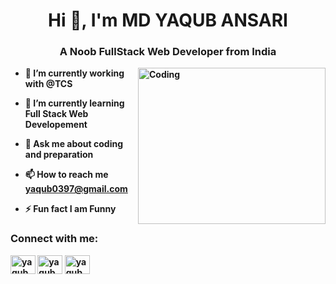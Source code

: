 <h1 align="center">Hi 👋, I'm MD YAQUB ANSARI</h1>
<h3 align="center"><b>A Noob FullStack Web Developer from India<b></h3>
<img align="right" alt="Coding" width="300" height="250" src="https://cdn.dribbble.com/users/1162077/screenshots/3848914/programmer.gif">

- 🔭 I’m currently working with **@TCS**

- 🌱 I’m currently learning **Full Stack Web Developement**

- 💬 Ask me about **coding and preparation**

- 📫 How to reach me **yaqub0397@gmail.com**

- ⚡ Fun fact **I am Funny**

<h3 align="left">Connect with me:</h3>
<p align="left">
  <a href="https://www.linkedin.com/in/md-yaqub-ansari-684283141" target="blank"><img align="center" src="https://raw.githubusercontent.com/rahuldkjain/github-profile-readme-generator/master/src/images/icons/Social/linked-in-alt.svg" alt="yaqub_ansari" height="30" width="40" /></a>
  <a href="https://www.instagram.com/talk.siickk/" target="blank"><img align="center" src="https://raw.githubusercontent.com/rahuldkjain/github-profile-readme-generator/master/src/images/icons/Social/instagram.svg" alt="yaqub_ansari" height="30" width="40" /></a>
<a href="https://twitter.com/yaqub_0397" target="blank"><img align="center" src="https://raw.githubusercontent.com/rahuldkjain/github-profile-readme-generator/master/src/images/icons/Social/twitter.svg" alt="yaqub" height="30" width="40" /></a>


</p>
